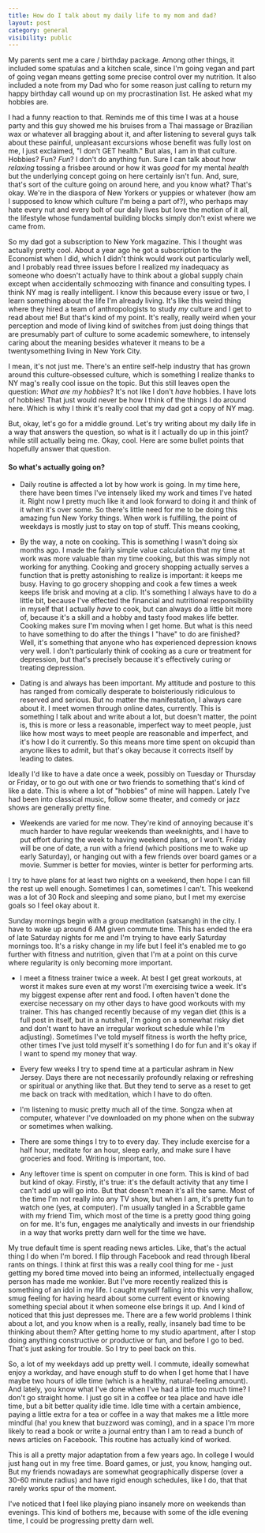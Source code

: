 ```yaml
---
title: How do I talk about my daily life to my mom and dad?
layout: post
category: general
visibility: public
---
```


My parents sent me a care / birthday package. Among other things, it included some spatulas and a kitchen scale, since I'm going vegan and part of going vegan means getting some precise control over my nutrition. It also included a note from my Dad who for some reason just calling to return my happy birthday call wound up on my procrastination list. He asked what my hobbies are.

I had a funny reaction to that. Reminds me of this time I was at a house party and this guy showed me his bruises from a Thai massage or Brazilian wax or whatever all bragging about it, and after listening to several guys talk about these painful, unpleasant excursions whose benefit was fully lost on me, I just exclaimed, "I don't GET health." But alas, I am in that culture. Hobbies? Fun? *Fun*? I don't do anything fun. Sure I can talk about how *relaxing* tossing a frisbee around or how it was *good* for my mental *health* but the underlying concept going on here certainly isn't fun. And, sure, that's sort of the culture going on around here, and you know what? That's okay. We're in the diaspora of New Yorkers or yuppies or whatever (how am I supposed to know which culture I'm being a part of?), who perhaps may hate every nut and every bolt of our daily lives but love the motion of it all, the lifestyle whose fundamental building blocks simply don't exist where we came from.

So my dad got a subscription to New York magazine. This I thought was actually pretty cool. About a year ago he got a subscription to the Economist when I did, which I didn't think would work out particularly well, and I probably read three issues before I realized my inadequacy as someone who doesn't actually have to think about a global supply chain except when accidentally schmoozing with finance and consulting types. I think NY mag is really intelligent. I know this because every issue or two, I learn something about the life I'm already living. It's like this weird thing where they hired a team of anthropologists to study *my* culture and I get to read about me! But that's kind of my point. It's really, really weird when your perception and mode of living kind of switches from just doing things that are presumably part of culture to some academic somewhere, to intensely caring about the meaning besides whatever it means to be a twentysomething living in New York City.

I mean, it's not just me. There's an entire self-help industry that has grown around this culture-obsessed culture, which is something I realize thanks to NY mag's really cool issue on the topic. But this still leaves open the question:  *What are my hobbies*?  It's not like I don't *have* hobbies. I have lots of hobbies! That just would never be how I think of the things I do around here. Which is why I think it's really cool that my dad got a copy of NY mag.

But, okay, let's go for a middle ground. Let's try writing about my daily life in a way that answers the question, so what is it I actually do up in this joint? while still actually being me.  Okay, cool. Here are some bullet points that hopefully answer that question.

#### So what's actually going on?

* Daily routine is affected a lot by how work is going. In my time here, there have been times I've intensely liked my work and times I've hated it. Right now I pretty much like it and look forward to doing it and think of it when it's over some. So there's little need for me to be doing this amazing fun New Yorky things.  When work is fulfilling, the point of weekdays is mostly just to stay on top of stuff. This means cooking, 

* By the way, a note on cooking. This is something I wasn't doing six months ago. I made the fairly simple value calculation that my time at work was more valuable than my time cooking, but this was simply not working for anything. Cooking and grocery shopping actually serves a function that is pretty astonishing to realize is important: it keeps me busy. Having to go grocery shopping and cook a few times a week keeps life brisk and moving at a clip. It's something I always have to do a little bit, because I've effected the financial and nutritional responsibility in myself that I actually *have* to cook, but can always do a little bit more of, because it's a skill and a hobby and tasty food makes life better. Cooking makes sure I'm moving when I get home. But what is this need to have something to do after the things I "have" to do are finished? Well, it's something that anyone who has experienced depression knows very well. I don't particularly think of cooking as a cure or treatment for depression, but that's precisely because it's effectively curing or treating depression. 

* Dating is and always has been important. My attitude and posture to this has ranged from comically desperate to boisteriously ridiculous to reserved and serious. But no matter the manifestation, I always care about it. I meet women through online dates, currently. This is something I talk about and write about a lot, but doesn't matter, the point is, this is more or less a reasonable, imperfect way to meet people, just like how most ways to meet people are reasonable and imperfect, and it's how I do it currently. So this means more time spent on okcupid than anyone likes to admit, but that's okay because it corrects itself by leading to dates.  

 Ideally I'd like to have a date once a week, possibly on Tuesday or Thursday or Friday, or to go out with one or two friends to something that's kind of like a date. This is where a lot of "hobbies" of mine will happen. Lately I've had been into classical music, follow some theater, and comedy or jazz shows are generally pretty fine.

* Weekends are varied for me now. They're kind of annoying because it's much harder to have regular weekends than weeknights, and I have to put effort during the week to having weekend plans, or I won't. Friday will be one of date, a run with a friend (which positions me to wake up early Saturday), or hanging out with a few friends over board games or a movie. Summer is better for movies, winter is better for performing arts.  

 I try to have plans for at least two nights on a weekend, then hope I can fill the rest up well enough. Sometimes I can, sometimes I can't. This weekend was a lot of 30 Rock and sleeping and some piano, but I met my exercise goals so I feel okay about it.  

 Sunday mornings begin with a group meditation (satsangh) in the city. I have to wake up around 6 AM given commute time. This has ended the era of late Saturday nights for me and I'm trying to have early Saturday mornings too. It's a risky change in my life but I feel it's enabled me to go further with fitness and nutrition, given that I'm at a point on this curve where regularity is only becoming more important.

* I meet a fitness trainer twice a week. At best I get great workouts, at worst it makes sure even at my worst I'm exercising twice a week. It's my biggest expense after rent and food. I often haven't done the exercise necessary on my other days to have good workouts with my trainer. This has changed recently because of my vegan diet (this is a full post in itself, but in a nutshell, I'm going on a somewhat risky diet and don't want to have an irregular workout schedule while I'm adjusting). Sometimes I've told myself fitness is worth the hefty price, other times I've just told myself it's something I do for fun and it's okay if I want to spend my money that way.

* Every few weeks I try to spend time at a particular ashram in New Jersey. Days there are not necessarily profoundly relaxing or refreshing or spiritual or anything like that. But they tend to serve as a reset to get me back on track with meditation, which I have to do often.

* I'm listening to music pretty much all of the time. Songza when at computer, whatever I've downloaded on my phone when on the subway or sometimes when walking.

* There are some things I try to to every day. They include exercise for a half hour, meditate for an hour, sleep early, and make sure I have groceries and food. Writing is important, too.

* Any leftover time is spent on computer in one form. This is kind of bad but kind of okay. Firstly, it's true: it's the default activity that any time I can't add up will go into. But that doesn't mean it's all the same. Most of the time I'm not really into any TV show, but when I am, it's pretty fun to watch one (yes, at computer). I'm usually tangled in a Scrabble game with my friend Tim, which most of the time is a pretty good thing going on for me. It's fun, engages me analytically and invests in our friendship in a way that works pretty darn well for the time we have.  

 My true default time is spent reading news articles. Like, that's the actual thing I do when I'm bored. I flip through Facebook and read through liberal rants on things. I think at first this was a really cool thing for me - just getting my bored time moved into being an informed, intellectually engaged person has made me wonkier. But I've more recently realized this is something of an idol in my life. I caught myself falling into this very shallow, smug feeling for having heard about some current event or knowing something special about it when someone else brings it up. And I kind of noticed that this just depresses me. There are a few world problems I think about a lot, and you know when is a really, really, insanely bad time to be thinking about them? After getting home to my studio apartment, after I stop doing anything constructive or productive or fun, and before I go to bed. That's just asking for trouble. So I try to peel back on this.  

 So, a lot of my weekdays add up pretty well. I commute, ideally somewhat enjoy a workday, and have enough stuff to do when I get home that I have maybe two hours of idle time (which is a healthy, natural-feeling amount). And lately, you know what I've done when I've had a little too much time? I don't go straight home. I just go sit in a coffee or tea place and have idle time, but a bit better quality idle time. Idle time with a certain ambience, paying a little extra for a tea or coffee in a way that makes me a little more mindful (ha! you knew that buzzword was coming), and in a space I'm more likely to read a book or write a journal entry than I am to read a bunch of news articles on Facebook. This routine has actually kind of worked.  

 This is all a pretty major adaptation from a few years ago. In college I would just hang out in my free time. Board games, or just, you know, hanging out. But my friends nowadays are somewhat geographically disperse (over a 30-60 minute radius) and have rigid enough schedules, like I do, that that rarely works spur of the moment.  

 I've noticed that I feel like playing piano insanely more on weekends than evenings. This kind of bothers me, because with some of the idle evening time, I could be progressing pretty darn well.